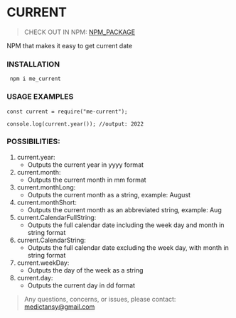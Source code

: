 # CURRENT

> CHECK OUT IN NPM:
> [NPM_PACKAGE](https://www.npmjs.com/package/me_current)

NPM that makes it easy to get current date

### INSTALLATION

```
 npm i me_current
```

### USAGE EXAMPLES

```
const current = require("me-current");

console.log(current.year()); //output: 2022
```

### POSSIBILITIES:

1. current.year:
   - Outputs the current year in yyyy format
2. current.month:
   - Outputs the current month in mm format
3. current.monthLong:
   - Outputs the current month as a string, example: August
4. current.monthShort:
   - Outputs the current month as an abbreviated string, example: Aug
5. current.CalendarFullString:
   - Outputs the full calendar date including the week day and month in string format
6. current.CalendarString:
   - Outputs the full calendar date excluding the week day, with month in string format
7. current.weekDay:
   - Outputs the day of the week as a string
8. current.day:
   - Outputs the current day in dd format

> Any questions, concerns, or issues, please contact: medictansy@gmail.com
